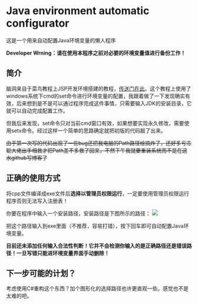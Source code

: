# Java environment automatic configurator
这是一个用来自动配置Java环境变量的懒人程序

**Developer Wrning：请在使用本程序之前对必要的环境变量值进行备份工作！**

## 简介
脑洞来自于菜鸟教程上JSP开发环境搭建的教程，[传送门在此](https://www.runoob.com/jsp/jsp-setup.html)。这个教程上使用了windows系统下cmd的set命令进行环境变量的配置，我跟着做了一下发现确实有效，后来想到是不是可以通过程序完成这件事情，只需要输入JDK的安装目录，它就可以自动完成配置工作。

但我后来发现，set命令只对当前cmd窗口有效，如果想要实现永久修改，需要使用setx命令。经过这样一个简单的思路确定就把初版的代码敲了出来。

<del>由于第一次写的代码出现了一些bug还把我电脑的Path路径给搞炸了，还好多亏冻聪大佬出手相救才把Path差不多救了回来，不然下午我就要重装系统而不是在这水github写博客了</del>

## 正确的使用方式
将cpp文件编译成exe文件后**选择以管理员权限运行**，一定要使用管理员权限运行程序否则无法写入注册表！

你要在程序中输入一个安装路径，安装路径是下图所示的路径：
![](https://i.loli.net/2019/01/11/5c385a56e210f.png)

把这个路径输入到exe里面（不推荐，容易打错），按下回车即可自动配置Java环境变量。

**目前还未添加任何输入合法性判断！它并不会检测你输入的是正确路径还是错误路径！一旦写错只能进环境变量界面手动删除！**

## 下一步可能的计划？

考虑使用C#重构这个东西？加个图形化的选择路径也许更直观一些。感觉也不是太难的吧。
